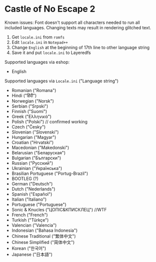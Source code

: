 # Castle of No Escape 2

Known issues: Font doesn't support all characters needed to run all included languages. Changing texts may result in rendering glitched text.

1. Get `locale.ini` from `romfs`
2. Edit `locale.ini` in `Notepad++`
3. Change `English` at the beginning of 17th line to other language string
4. Save it and put `locale.ini` to Layeredfs

Supported languages via eshop:
- English

Supported languages via `Locale.ini` ("Language string")
- Romanian ("Romana")
- Hindi ("हिंदी")
- Norwegian ("Norsk")
- Serbian ("Srpski")
- Finnish ("Suomi")
- Greek ("Ελληνικά")
- Polish ("Polski") // confirmed working
- Czech ("Česky")
- Slovenian ("Slovenski")
- Hungarian ("Magyar")
- Croatian ("Hrvatski")
- Macedonian ("Makedonski")
- Belarusian ("Беларуская")
- Bulgarian ("Български")
- Russian ("Русский")
- Ukrainian ("Українська")
- Brasilian Portuguese ("Portug-Brazil")
- BOOTLEG (?)
- German ("Deutsch")
- Dutch ("Nederlands")
- Spanish ("Español")
- Italian ("Italiano")
- Portuguese ("Portuguese")
- Sonic & Knucles ("ЦОПIС&КПИСКЛЕЦ") //WTF
- French ("French")
- Turkish ("Türkçe")
- Valencian ("Valencia")
- Indonesian ("Bahasa Indonesia")
- Chinese Traditional ("繁体中文")
- Chinese Simplified ("简体中文")
- Korean ("한국어")
- Japanese ("日本語")